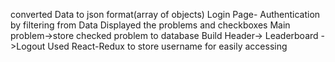 converted Data to json format(array of objects)
Login Page- Authentication by filtering from Data
Displayed the problems and checkboxes
Main problem->store checked problem to database
Build Header-> Leaderboard
            ->Logout
Used React-Redux to store username for easily accessing 
        